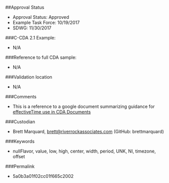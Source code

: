 ##Approval Status 

* Approval Status: Approved
* Example Task Force: 10/19/2017
* SDWG: 11/30/2017

###C-CDA 2.1 Example: 

* N/A

###Reference to full CDA sample:
* N/A

###Validation location
* N/A

###Comments
* This is a reference to a google document summarizing guidance for [effectiveTime use in CDA Documents](https://docs.google.com/document/d/158utf0owdWLGwarP3Zgf6FCSfDMKZwIjUSmFb7_sslc/edit)

###Custodian

* Brett Marquard, brett@riverrockassociates.com (GitHub: brettmarquard)

###Keywords

* nullFlavor, value, low, high, center, width, period, UNK, NI, timezone, offset




###Permalink 

* 5a0b3a01f02cc01f665c2002